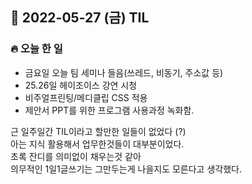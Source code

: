 ## 📆 2022-05-27 (금) TIL

### 🔥 오늘 한 일 <br>

- 금요일 오늘 팀 세미나 들음(쓰레드, 비동기, 주소값 등)
- 25.26일 헤이조이스 강연 시청
- 비주얼프린팅/메디클립 CSS 적용
- 제안서 PPT를 위한 프로그램 사용과정 녹화함.  
  
근 일주일간 TIL이라고 할만한 일들이 없었다 (?)  
아는 지식 활용해서 업무한것들이 대부분이었다.    
초록 잔디를 의미없이 채우는것 같아  
의무적인 1일1글쓰기는 그만두는게 나을지도 모른다고 생각했다.  
